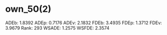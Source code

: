 # own_50(2)

ADEb: 1.8392
ADEp: 0.7176
ADEv: 2.1832
FDEb: 3.4935
FDEp: 1.3712
FDEv: 3.9679
Rank: 293
WSADE: 1.2575
WSFDE: 2.3574